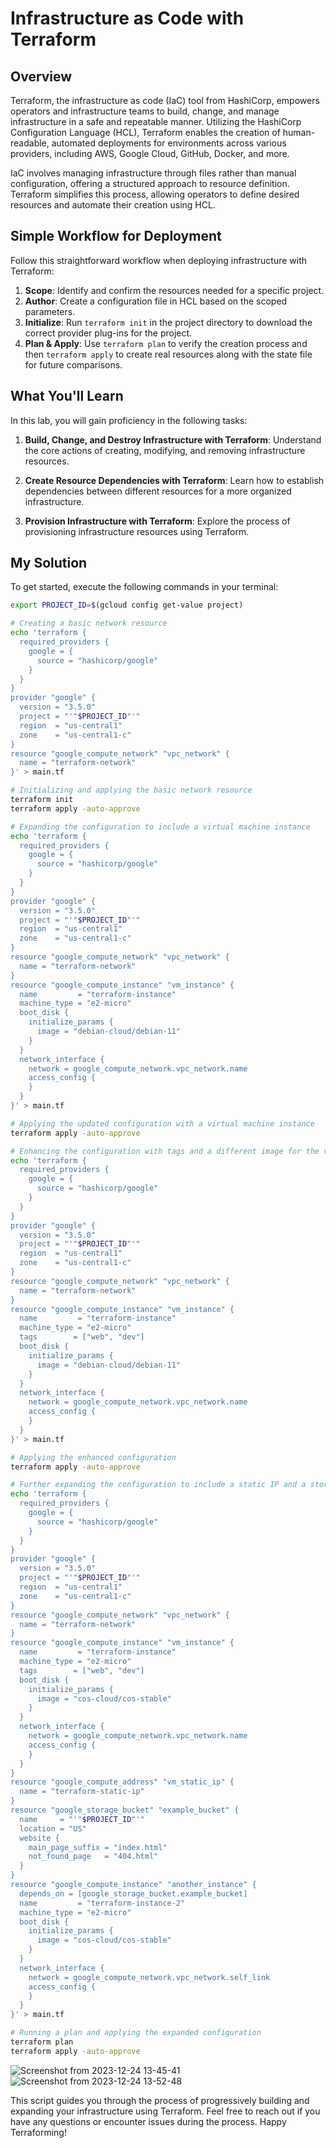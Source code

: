 # Infrastructure as Code with Terraform

## Overview

Terraform, the infrastructure as code (IaC) tool from HashiCorp, empowers operators and infrastructure teams to build, change, and manage infrastructure in a safe and repeatable manner. Utilizing the HashiCorp Configuration Language (HCL), Terraform enables the creation of human-readable, automated deployments for environments across various providers, including AWS, Google Cloud, GitHub, Docker, and more.

IaC involves managing infrastructure through files rather than manual configuration, offering a structured approach to resource definition. Terraform simplifies this process, allowing operators to define desired resources and automate their creation using HCL.

## Simple Workflow for Deployment

Follow this straightforward workflow when deploying infrastructure with Terraform:

1. **Scope**: Identify and confirm the resources needed for a specific project.
2. **Author**: Create a configuration file in HCL based on the scoped parameters.
3. **Initialize**: Run `terraform init` in the project directory to download the correct provider plug-ins for the project.
4. **Plan & Apply**: Use `terraform plan` to verify the creation process and then `terraform apply` to create real resources along with the state file for future comparisons.

## What You'll Learn

In this lab, you will gain proficiency in the following tasks:

1. **Build, Change, and Destroy Infrastructure with Terraform**: Understand the core actions of creating, modifying, and removing infrastructure resources.

2. **Create Resource Dependencies with Terraform**: Learn how to establish dependencies between different resources for a more organized infrastructure.

3. **Provision Infrastructure with Terraform**: Explore the process of provisioning infrastructure resources using Terraform.

## My Solution

To get started, execute the following commands in your terminal:

```bash
export PROJECT_ID=$(gcloud config get-value project)

# Creating a basic network resource
echo 'terraform {
  required_providers {
    google = {
      source = "hashicorp/google"
    }
  }
}
provider "google" {
  version = "3.5.0"
  project = "'"$PROJECT_ID"'"
  region  = "us-central1"
  zone    = "us-central1-c"
}
resource "google_compute_network" "vpc_network" {
  name = "terraform-network"
}' > main.tf

# Initializing and applying the basic network resource
terraform init
terraform apply -auto-approve

# Expanding the configuration to include a virtual machine instance
echo 'terraform {
  required_providers {
    google = {
      source = "hashicorp/google"
    }
  }
}
provider "google" {
  version = "3.5.0"
  project = "'"$PROJECT_ID"'"
  region  = "us-central1"
  zone    = "us-central1-c"
}
resource "google_compute_network" "vpc_network" {
  name = "terraform-network"
}
resource "google_compute_instance" "vm_instance" {
  name         = "terraform-instance"
  machine_type = "e2-micro"
  boot_disk {
    initialize_params {
      image = "debian-cloud/debian-11"
    }
  }
  network_interface {
    network = google_compute_network.vpc_network.name
    access_config {
    }
  }
}' > main.tf

# Applying the updated configuration with a virtual machine instance
terraform apply -auto-approve

# Enhancing the configuration with tags and a different image for the virtual machine
echo 'terraform {
  required_providers {
    google = {
      source = "hashicorp/google"
    }
  }
}
provider "google" {
  version = "3.5.0"
  project = "'"$PROJECT_ID"'"
  region  = "us-central1"
  zone    = "us-central1-c"
}
resource "google_compute_network" "vpc_network" {
  name = "terraform-network"
}
resource "google_compute_instance" "vm_instance" {
  name         = "terraform-instance"
  machine_type = "e2-micro"
  tags        = ["web", "dev"]
  boot_disk {
    initialize_params {
      image = "debian-cloud/debian-11"
    }
  }
  network_interface {
    network = google_compute_network.vpc_network.name
    access_config {
    }
  }
}' > main.tf

# Applying the enhanced configuration
terraform apply -auto-approve

# Further expanding the configuration to include a static IP and a storage bucket
echo 'terraform {
  required_providers {
    google = {
      source = "hashicorp/google"
    }
  }
}
provider "google" {
  version = "3.5.0"
  project = "'"$PROJECT_ID"'"
  region  = "us-central1"
  zone    = "us-central1-c"
}
resource "google_compute_network" "vpc_network" {
  name = "terraform-network"
}
resource "google_compute_instance" "vm_instance" {
  name         = "terraform-instance"
  machine_type = "e2-micro"
  tags        = ["web", "dev"]
  boot_disk {
    initialize_params {
      image = "cos-cloud/cos-stable"
    }
  }
  network_interface {
    network = google_compute_network.vpc_network.name
    access_config {
    }
  }
}
resource "google_compute_address" "vm_static_ip" {
  name = "terraform-static-ip"
}
resource "google_storage_bucket" "example_bucket" {
  name     = "'"$PROJECT_ID"'"
  location = "US"
  website {
    main_page_suffix = "index.html"
    not_found_page   = "404.html"
  }
}
resource "google_compute_instance" "another_instance" {
  depends_on = [google_storage_bucket.example_bucket]
  name         = "terraform-instance-2"
  machine_type = "e2-micro"
  boot_disk {
    initialize_params {
      image = "cos-cloud/cos-stable"
    }
  }
  network_interface {
    network = google_compute_network.vpc_network.self_link
    access_config {
    }
  }
}' > main.tf

# Running a plan and applying the expanded configuration
terraform plan
terraform apply -auto-approve
```
![Screenshot from 2023-12-24 13-45-41](https://github.com/Dev0psKing/Google-Cloud-Hands_On/assets/99263767/93d66346-5a47-4f9a-b1b2-88f0e3954685)
![Screenshot from 2023-12-24 13-52-48](https://github.com/Dev0psKing/Google-Cloud-Hands_On/assets/99263767/801a0eca-bc11-498f-a5ea-ac541757bf97)

This script guides you through the process of progressively building and expanding your infrastructure using Terraform. Feel free to reach out if you have any questions or encounter issues during the process. Happy Terraforming!
